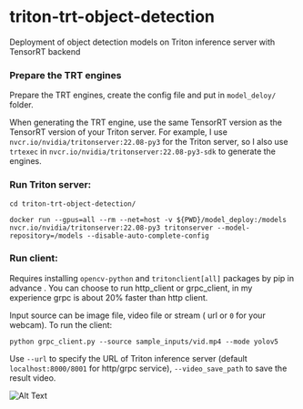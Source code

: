 # triton-trt-object-detection
Deployment of object detection models on Triton inference server with TensorRT backend

### Prepare the TRT engines
Prepare the TRT engines, create the config file and put in ```model_deloy/``` folder.

When generating the TRT engine, use the same TensorRT version as the TensorRT version of your Triton server. For example, 
I use ```nvcr.io/nvidia/tritonserver:22.08-py3``` for the Triton server, so I also use ```trtexec``` in ```nvcr.io/nvidia/tritonserver:22.08-py3-sdk``` to generate the engines. 
### Run Triton server: 

```cd triton-trt-object-detection/```

```docker run --gpus=all --rm --net=host -v ${PWD}/model_deploy:/models nvcr.io/nvidia/tritonserver:22.08-py3 tritonserver --model-repository=/models --disable-auto-complete-config```

### Run client:
Requires installing ```opencv-python``` and ```tritonclient[all]``` packages by pip in advance .
You can choose to run http_client or grpc_client, in my experience grpc is about 20% faster than http client. 

Input source can be image file, video file or stream ( url or ```0``` for your webcam). To run the client:  

``` python grpc_client.py --source sample_inputs/vid.mp4 --mode yolov5 ```

Use ```--url``` to specify the URL of Triton inference server (default ```localhost:8000/8001``` for http/grpc service), ```--video_save_path``` to save the result video.

![Alt Text](https://media.giphy.com/media/v1.Y2lkPTc5MGI3NjExYmEyYWQ1MTNkMzRiODQ3NTM4MTI2OGNjOWFjNDU0MjFhZGQ0Njk2MCZjdD1n/cxnRUqlTZopXisDpff/giphy.gif)
